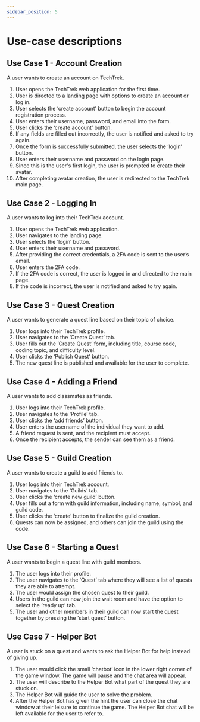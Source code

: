 ```yaml
---
sidebar_position: 5
---
```


# Use-case descriptions

## Use Case 1 - Account Creation
A user wants to create an account on TechTrek.
1. User opens the TechTrek web application for the first time.
2. User is directed to a landing page with options to create an account or log in.
3. User selects the ‘create account’ button to begin the account registration process.
4. User enters their username, password, and email into the form.
5. User clicks the ‘create account’ button.
6. If any fields are filled out incorrectly, the user is notified and asked to try again.
7. Once the form is successfully submitted, the user selects the ‘login’ button.
8. User enters their username and password on the login page.
9. Since this is the user's first login, the user is prompted to create their avatar.
10. After completing avatar creation, the user is redirected to the TechTrek main page.

## Use Case 2 - Logging In
A user wants to log into their TechTrek account.
1. User opens the TechTrek web application.
2. User navigates to the landing page.
3. User selects the ‘login’ button.
4. User enters their username and password.
5. After providing the correct credentials, a 2FA code is sent to the user’s email.
6. User enters the 2FA code.
7. If the 2FA code is correct, the user is logged in and directed to the main page.
8. If the code is incorrect, the user is notified and asked to try again.

## Use Case 3 - Quest Creation
A user wants to generate a quest line based on their topic of choice.
1. User logs into their TechTrek profile.
2. User navigates to the ‘Create Quest’ tab.
3. User fills out the ‘Create Quest’ form, including title, course code, coding topic, and difficulty level.
4. User clicks the ‘Publish Quest’ button.
5. The new quest line is published and available for the user to complete.

## Use Case 4 - Adding a Friend
A user wants to add classmates as friends.
1. User logs into their TechTrek profile.
2. User navigates to the ‘Profile’ tab.
3. User clicks the ‘add friends’ button.
4. User enters the username of the individual they want to add.
5. A friend request is sent, and the recipient must accept.
6. Once the recipient accepts, the sender can see them as a friend.

## Use Case 5 - Guild Creation
A user wants to create a guild to add friends to.
1. User logs into their TechTrek account.
2. User navigates to the ‘Guilds’ tab.
3. User clicks the ‘create new guild’ button.
4. User fills out a form with guild information, including name, symbol, and guild code.
5. User clicks the ‘create’ button to finalize the guild creation.
6. Quests can now be assigned, and others can join the guild using the code.

## Use Case 6 - Starting a Quest
A user wants to begin a quest line with guild members.
1. The user logs into their profile.
2. The user navigates to the ‘Quest’ tab where they will see a list of quests they are able to attempt.
3. The user would assign the chosen quest to their guild. 
4. Users in the guild can now join the wait room and have the option to select the ‘ready up’ tab. 
5. The user and other members in their guild can now start the quest together by pressing the ‘start quest’ button. 

## Use Case 7 - Helper Bot
A user is stuck on a quest and wants to ask the Helper Bot for help instead of giving up.
1. The user would click the small ‘chatbot’ icon in the lower right corner of the game window. The game will pause and the chat area will appear. 
2. The user will describe to the Helper Bot what part of the quest they are stuck on.
3. The Helper Bot will guide the user to solve the problem. 
4. After the Helper Bot has given the hint the user can close the chat window at their leisure to continue the game. The Helper Bot chat will be left available for the user to refer to.

